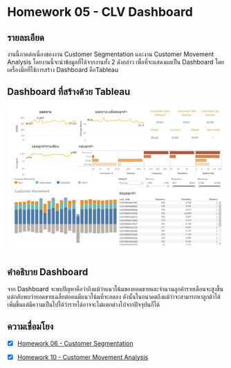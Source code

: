 # Homework 05 - CLV Dashboard

## รายละเอียด
งานนี้ภาคต่อเนื่องของงาน Customer Segmentation และงาน Customer Movement Analysis โดยงานนี้จะนำข้อมูลที่ได้จากงานทั้ง 2 ดังกล่าว เพื่อที่จะแสดงผลเป็น Dashboard โดยเครื่องมือที่ใช้การสร้าง Dashboard คือTableau

## Dashboard ที่สร้างด้วย Tableau
![clv_dashboard](./images/clv_dashboard.png)

## คำอธิบาย Dashboard
จาก Dashboard จะพบปัญหาคือว่าถึงแม้ว่าแนวโน้มของยอดขายและจำนวนลูกค้ารายเดือนจะสูงขึ้น แต่กลับพบว่ายอดขายเฉลี่ยต่อคนมีแนวโน้มที่จะลดลง ดังนั้นในอนาคตถึงแม้ว่าจะสามารถหาลูกต้าได้เพิ่มขึ้นแต่มีความเป็นไปได้ว่ารายได้อาจจะไม่แตกต่างไปจากปัจจุบันก็ได้


## ความเชื่อมโยง
- [x] [Homework 06 - Customer Segmentation](../Homework%2006%20-%20Customer%20Segmentation)

- [x] [Homework 10 - Customer Movement Analysis](../Homework%2010%20-%20Customer%20Movement%20Analysis)